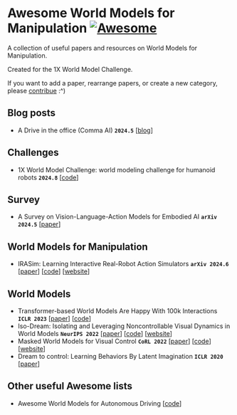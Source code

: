 # Awesome World Models for Manipulation [![Awesome](https://cdn.rawgit.com/sindresorhus/awesome/d7305f38d29fed78fa85652e3a63e154dd8e8829/media/badge.svg)](https://github.com/sindresorhus/awesome)

A collection of useful papers and resources on World Models for Manipulation.

Created for the 1X World Model Challenge.

If you want to add a paper, rearrange papers, or create a new category, please [contribue](contributing.md) :^)


## Blog posts


- A Drive in the office (Comma AI) **`2024.5`** [[blog](https://blog.comma.ai/a-drive-in-the-office/)]


## Challenges

- 1X World Model Challenge: world modeling challenge for humanoid robots **`2024.8`** [[code](https://github.com/1x-technologies/1xgpt)]

## Survey

- A Survey on Vision-Language-Action Models for Embodied AI **`arXiv 2024.5`** [[paper](https://arxiv.org/abs/2405.14093)]


## World Models for Manipulation

- IRASim: Learning Interactive Real-Robot Action Simulators **`arXiv 2024.6`** [[paper](https://arxiv.org/pdf/22406.14540)] [[code](https://github.com/bytedance/IRASim)] [[website](https://gen-irasim.github.io)]


## World Models


- Transformer-based World Models Are Happy With 100k Interactions **`ICLR 2023`** [[paper](https://arxiv.org/pdf/2303.07109)] [[code](https://github.com/jrobine/twm)]
- Iso-Dream: Isolating and Leveraging Noncontrollable Visual  Dynamics in World Models **`NeurIPS 2022`** [[paper](https://arxiv.org/pdf/2205.13817)] [[code](https://github.com/panmt/Iso-Dream?tab=readme-ov-file)] [[website](https://sites.google.com/view/iso-dream)]
- Masked World Models for Visual Control **`CoRL 2022`** [[paper](https://arxiv.org/pdf/2206.14244)] [[code](https://github.com/younggyoseo/MWM)] [[website](https://sites.google.com/view/mwm-rl)]
- Dream to control: Learning Behaviors By Latent Imagination **`ICLR 2020`** [[paper](https://arxiv.org/pdf/1912.01603)]

## Other useful Awesome lists

- Awesome World Models for Autonomous Driving [[code](https://github.com/LMD0311/Awesome-World-Model)] 

